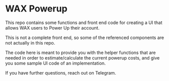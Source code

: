 # WAX Powerup

This repo contains some functions and front end code for creating a UI that allows WAX users to Power Up their account.

This is not a complete front end, so some of the referenced components are not actually in this repo.

The code here is meant to provide you with the helper functions that are needed in order to estimate/calculate the current powerup costs, and give you some sample UI code of an implementation.

If you have further questions, reach out on Telegram.